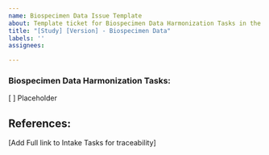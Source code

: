```yaml
---
name: Biospecimen Data Issue Template
about: Template ticket for Biospecimen Data Harmonization Tasks in the INCLUDE DCC's Data Management Core (DMC). 
title: "[Study] [Version] - Biospecimen Data"
labels: ''
assignees:  

---
```

### Biospecimen Data Harmonization Tasks:
[ ] Placeholder

## References:
[Add Full link to Intake Tasks for traceability]  
